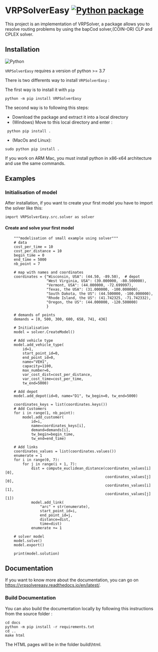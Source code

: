 # VRPSolverEasy [![Python package](https://github.com/inria-UFF/VRPSolverEasy/actions/workflows/python-package.yml/badge.svg)](https://github.com/inria-UFF/VRPSolverEasy/actions/workflows/python-package.yml)

This project is an implementation of VRPSolver, a package allows you to resolve routing problems by using the bapCod solver,(COIN-OR) CLP and CPLEX solver.

## Installation 

![Python](https://upload.wikimedia.org/wikipedia/commons/c/c3/Python-logo-notext.svg)

`VRPSolverEasy` requires a version of python  >= 3.7

There is two differents way to install `VRPSolverEasy` :

The first way is to install it with `pip` 
```
python -m pip install VRPSolverEasy
```
The second way is to following this steps:

- Download the package and extract it into a local directory
- (Windows) Move to this local directory and enter :
```
 python pip install .
```
- (MacOs and Linux):
```
sudo python pip install .
```
If you work on ARM Mac, you must install python in x86-x64 architecture and use the same commands.

## Examples

### Initialisation of model

After installation, if you want to create your first model you have to import the solver like this:
```
import VRPSolverEasy.src.solver as solver
```

#### Create and solve your first model 
```
    """modelisation of small example using solver"""
    # data
    cost_per_time = 10
    cost_per_distance = 10
    begin_time = 0
    end_time = 5000
    nb_point = 7

    # map with names and coordinates
    coordinates = {"Wisconsin, USA": (44.50, -89.50),  # depot
                   "West Virginia, USA": (39.000000, -80.500000),
                   "Vermont, USA": (44.000000, -72.699997),
                   "Texas, the USA": (31.000000, -100.000000),
                   "South Dakota, the US": (44.500000, -100.000000),
                   "Rhode Island, the US": (41.742325, -71.742332),
                   "Oregon, the US": (44.000000, -120.500000)
                   }

    # demands of points
    demands = [0, 500, 300, 600, 658, 741, 436]

    # Initialisation
    model = solver.CreateModel()

    # Add vehicle type
    model.add_vehicle_type(
        id=1,
        start_point_id=0,
        end_point_id=0,
        name="VEH1",
        capacity=1100,
        max_number=6,
        var_cost_dist=cost_per_distance,
        var_cost_time=cost_per_time,
        tw_end=5000)

    # Add depot
    model.add_depot(id=0, name="D1", tw_begin=0, tw_end=5000)

    coordinates_keys = list(coordinates.keys())
    # Add Customers
    for i in range(1, nb_point):
        model.add_customer(
            id=i,
            name=coordinates_keys[i],
            demand=demands[i],
            tw_begin=begin_time,
            tw_end=end_time)

    # Add links
    coordinates_values = list(coordinates.values())
    enumerate = 1
    for i in range(0, 7):
        for j in range(i + 1, 7):
            dist = compute_euclidean_distance(coordinates_values[i][0],
                                              coordinates_values[j][0],
                                              coordinates_values[i][1],
                                              coordinates_values[j][1])
            model.add_link(
                "arc" + str(enumerate),
                start_point_id=i,
                end_point_id=j,
                distance=dist,
                time=dist)
            enumerate += 1

    # solver model
    model.solve()
    model.export()

    print(model.solution)
```
## Documentation

If you want to know more about the documentation, you can go on https://vrpsolvereasy.readthedocs.io/en/latest/. 

### Build Documentation

You can also build the documentation locally by following this instructions from the source folder :

```
cd docs
python -m pip install -r requirements.txt
cd ..
make html
```

The HTML pages will be in the folder build\html.
